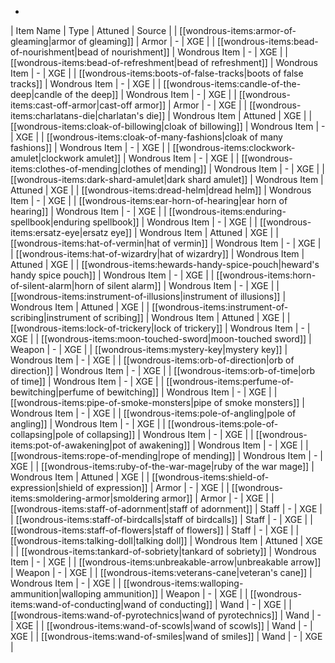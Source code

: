 * 
| Item Name | Type | Attuned | Source |
| [[wondrous-items:armor-of-gleaming|armor of gleaming]] | Armor | - | XGE |
| [[wondrous-items:bead-of-nourishment|bead of nourishment]] | Wondrous Item | - | XGE |
| [[wondrous-items:bead-of-refreshment|bead of refreshment]] | Wondrous Item | - | XGE |
| [[wondrous-items:boots-of-false-tracks|boots of false tracks]] | Wondrous Item | - | XGE |
| [[wondrous-items:candle-of-the-deep|candle of the deep]] | Wondrous Item | - | XGE |
| [[wondrous-items:cast-off-armor|cast-off armor]] | Armor | - | XGE |
| [[wondrous-items:charlatans-die|charlatan's die]] | Wondrous Item | Attuned | XGE |
| [[wondrous-items:cloak-of-billowing|cloak of billowing]] | Wondrous Item | - | XGE |
| [[wondrous-items:cloak-of-many-fashions|cloak of many fashions]] | Wondrous Item | - | XGE |
| [[wondrous-items:clockwork-amulet|clockwork amulet]] | Wondrous Item | - | XGE |
| [[wondrous-items:clothes-of-mending|clothes of mending]] | Wondrous Item | - | XGE |
| [[wondrous-items:dark-shard-amulet|dark shard amulet]] | Wondrous Item | Attuned | XGE |
| [[wondrous-items:dread-helm|dread helm]] | Wondrous Item | - | XGE |
| [[wondrous-items:ear-horn-of-hearing|ear horn of hearing]] | Wondrous Item | - | XGE |
| [[wondrous-items:enduring-spellbook|enduring spellbook]] | Wondrous Item | - | XGE |
| [[wondrous-items:ersatz-eye|ersatz eye]] | Wondrous Item | Attuned | XGE |
| [[wondrous-items:hat-of-vermin|hat of vermin]] | Wondrous Item | - | XGE |
| [[wondrous-items:hat-of-wizardry|hat of wizardry]] | Wondrous Item | Attuned | XGE |
| [[wondrous-items:hewards-handy-spice-pouch|heward's handy spice pouch]] | Wondrous Item | - | XGE |
| [[wondrous-items:horn-of-silent-alarm|horn of silent alarm]] | Wondrous Item | - | XGE |
| [[wondrous-items:instrument-of-illusions|instrument of illusions]] | Wondrous Item | Attuned | XGE |
| [[wondrous-items:instrument-of-scribing|instrument of scribing]] | Wondrous Item | Attuned | XGE |
| [[wondrous-items:lock-of-trickery|lock of trickery]] | Wondrous Item | - | XGE |
| [[wondrous-items:moon-touched-sword|moon-touched sword]] | Weapon | - | XGE |
| [[wondrous-items:mystery-key|mystery key]] | Wondrous Item | - | XGE |
| [[wondrous-items:orb-of-direction|orb of direction]] | Wondrous Item | - | XGE |
| [[wondrous-items:orb-of-time|orb of time]] | Wondrous Item | - | XGE |
| [[wondrous-items:perfume-of-bewitching|perfume of bewitching]] | Wondrous Item | - | XGE |
| [[wondrous-items:pipe-of-smoke-monsters|pipe of smoke monsters]] | Wondrous Item | - | XGE |
| [[wondrous-items:pole-of-angling|pole of angling]] | Wondrous Item | - | XGE |
| [[wondrous-items:pole-of-collapsing|pole of collapsing]] | Wondrous Item | - | XGE |
| [[wondrous-items:pot-of-awakening|pot of awakening]] | Wondrous Item | - | XGE |
| [[wondrous-items:rope-of-mending|rope of mending]] | Wondrous Item | - | XGE |
| [[wondrous-items:ruby-of-the-war-mage|ruby of the war mage]] | Wondrous Item | Attuned | XGE |
| [[wondrous-items:shield-of-expression|shield of expression]] | Armor | - | XGE |
| [[wondrous-items:smoldering-armor|smoldering armor]] | Armor | - | XGE |
| [[wondrous-items:staff-of-adornment|staff of adornment]] | Staff | - | XGE |
| [[wondrous-items:staff-of-birdcalls|staff of birdcalls]] | Staff | - | XGE |
| [[wondrous-items:staff-of-flowers|staff of flowers]] | Staff | - | XGE |
| [[wondrous-items:talking-doll|talking doll]] | Wondrous Item | Attuned | XGE |
| [[wondrous-items:tankard-of-sobriety|tankard of sobriety]] | Wondrous Item | - | XGE |
| [[wondrous-items:unbreakable-arrow|unbreakable arrow]] | Weapon | - | XGE |
| [[wondrous-items:veterans-cane|veteran's cane]] | Wondrous Item | - | XGE |
| [[wondrous-items:walloping-ammunition|walloping ammunition]] | Weapon | - | XGE |
| [[wondrous-items:wand-of-conducting|wand of conducting]] | Wand | - | XGE |
| [[wondrous-items:wand-of-pyrotechnics|wand of pyrotechnics]] | Wand | - | XGE |
| [[wondrous-items:wand-of-scowls|wand of scowls]] | Wand | - | XGE |
| [[wondrous-items:wand-of-smiles|wand of smiles]] | Wand | - | XGE |